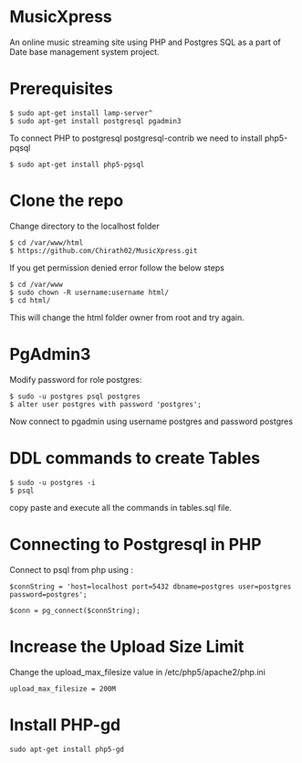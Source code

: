 # MusicXpress
An online music streaming site using PHP and Postgres SQL as a part of Date base management system project.

# Prerequisites

```
$ sudo apt-get install lamp-server^
$ sudo apt-get install postgresql pgadmin3
```

To connect PHP to postgresql postgresql-contrib we need to install php5-pqsql

```
$ sudo apt-get install php5-pgsql
```

# Clone the repo

Change directory to the localhost folder
```
$ cd /var/www/html
$ https://github.com/Chirath02/MusicXpress.git
```
If you get permission denied error follow the below steps 
```
$ cd /var/www
$ sudo chown -R username:username html/
$ cd html/
```
This will change the html folder owner from root and try again.

# PgAdmin3

Modify password for role postgres:
```
$ sudo -u postgres psql postgres
$ alter user postgres with password 'postgres';
```
Now connect to pgadmin using username postgres and password postgres

# DDL commands to create Tables

```
$ sudo -u postgres -i
$ psql
```

copy paste and execute all the commands in tables.sql file.

# Connecting to Postgresql in PHP
Connect to psql from php using :

```
$connString = 'host=localhost port=5432 dbname=postgres user=postgres password=postgres';

$conn = pg_connect($connString);
```

# Increase the Upload Size Limit
Change the upload_max_filesize value in /etc/php5/apache2/php.ini

```
upload_max_filesize = 200M
```

# Install PHP-gd
```
sudo apt-get install php5-gd
```
